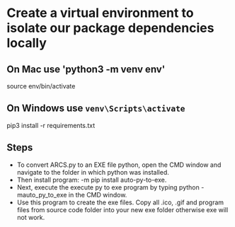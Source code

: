 # Create a virtual environment to isolate our package dependencies locally

## On Mac use 'python3 -m venv env'

source env/bin/activate  

## On Windows use `venv\Scripts\activate`

pip3 install -r requirements.txt

## Steps

- To convert ARCS.py to an EXE file python, open the CMD window and navigate to the folder in which python was installed.
- Then install program: -m pip install auto-py-to-exe.
- Next, execute the execute py to exe program by typing python -mauto_py_to_exe in the CMD window.
- Use this program to create the exe files. Copy all .ico, .gif and program files from source code folder into your new exe folder otherwise exe will not work.
